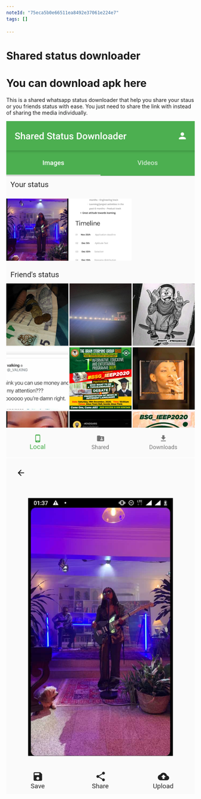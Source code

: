 ```yaml
---
noteId: "75eca5b0e66511ea8492e37061e224e7"
tags: []

---
```


# Shared status downloader


# You can download apk here

This is a shared whatsapp status downloader that help you share your staus or you friends status with ease. You just need to share the link with instead of sharing the media individually.

![Screenshot](screenshots/1.png)
![Screenshot](screenshots/2.png)





<!-- ## Getting Started

This project is a starting point for a Flutter application.

A few resources to get you started if this is your first Flutter project:

- [Lab: Write your first Flutter app](https://flutter.dev/docs/get-started/codelab)
- [Cookbook: Useful Flutter samples](https://flutter.dev/docs/cookbook)

For help getting started with Flutter, view our
[online documentation](https://flutter.dev/docs), which offers tutorials,
samples, guidance on mobile development, and a full API reference. -->
